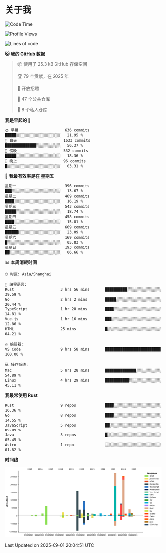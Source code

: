 # 关于我

<!--START_SECTION:waka-->
![Code Time](http://img.shields.io/badge/Code%20Time-4%2C083%20hrs%2033%20mins-blue)

![Profile Views](http://img.shields.io/badge/%E4%B8%AA%E4%BA%BA%E8%B5%84%E6%96%99%E8%A7%82%E7%9C%8B%E6%AC%A1%E6%95%B0-0-blue)

![Lines of code](https://img.shields.io/badge/%E4%BB%8E%E3%80%8CHello%20World%E3%80%8D%E8%B5%B7%E6%88%91%E5%B7%B2%E7%BB%8F%E5%86%99%E4%BA%86-1.2%20million%20%E8%A1%8C%E4%BB%A3%E7%A0%81-blue)

**🐱 我的 GitHub 数据** 

> 📦  使用了 25.3 kB GitHub 存储空间 
 > 
> 🏆 79 个贡献，在 2025 年
 > 
> 💼 开放招聘
 > 
> 📜 47 个公共仓库 
 > 
> 🔑 8 个私人仓库 
 > 
**我是早起的 🐤** 

```text
🌞 早晨                     636 commits         █████░░░░░░░░░░░░░░░░░░░░   21.95 % 
🌆 白天                     1633 commits        ██████████████░░░░░░░░░░░   56.37 % 
🌃 傍晚                     532 commits         █████░░░░░░░░░░░░░░░░░░░░   18.36 % 
🌙 晚上                     96 commits          █░░░░░░░░░░░░░░░░░░░░░░░░   03.31 % 
```
📅 **我最有效率是在 星期五** 

```text
星期一                      396 commits         ███░░░░░░░░░░░░░░░░░░░░░░   13.67 % 
星期二                      469 commits         ████░░░░░░░░░░░░░░░░░░░░░   16.19 % 
星期三                      543 commits         █████░░░░░░░░░░░░░░░░░░░░   18.74 % 
星期四                      458 commits         ████░░░░░░░░░░░░░░░░░░░░░   15.81 % 
星期五                      669 commits         ██████░░░░░░░░░░░░░░░░░░░   23.09 % 
星期六                      169 commits         █░░░░░░░░░░░░░░░░░░░░░░░░   05.83 % 
星期日                      193 commits         ██░░░░░░░░░░░░░░░░░░░░░░░   06.66 % 
```


📊 **本周消耗时间** 

```text
🕑︎ 时区: Asia/Shanghai

💬 编程语言: 
Rust                     3 hrs 56 mins       ██████████░░░░░░░░░░░░░░░   39.59 % 
Go                       2 hrs 2 mins        █████░░░░░░░░░░░░░░░░░░░░   20.44 % 
TypeScript               1 hr 28 mins        ████░░░░░░░░░░░░░░░░░░░░░   14.81 % 
Vue.js                   1 hr 16 mins        ███░░░░░░░░░░░░░░░░░░░░░░   12.86 % 
HTML                     25 mins             █░░░░░░░░░░░░░░░░░░░░░░░░   04.21 % 

🔥 编辑器: 
VS Code                  9 hrs 58 mins       █████████████████████████   100.00 % 

💻 操作系统: 
Mac                      5 hrs 28 mins       ██████████████░░░░░░░░░░░   54.89 % 
Linux                    4 hrs 29 mins       ███████████░░░░░░░░░░░░░░   45.11 % 
```

**我最常使用 Rust** 

```text
Rust                     9 repos             ████░░░░░░░░░░░░░░░░░░░░░   16.36 % 
Go                       8 repos             ████░░░░░░░░░░░░░░░░░░░░░   14.55 % 
JavaScript               5 repos             ██░░░░░░░░░░░░░░░░░░░░░░░   09.09 % 
Java                     3 repos             █░░░░░░░░░░░░░░░░░░░░░░░░   05.45 % 
Astro                    1 repo              ░░░░░░░░░░░░░░░░░░░░░░░░░   01.82 % 
```



**时间线**

![Lines of Code chart](https://raw.githubusercontent.com/catusax/catusax/master/assets/bar_graph.png)


 Last Updated on 2025-09-01 20:04:51 UTC
<!--END_SECTION:waka-->
